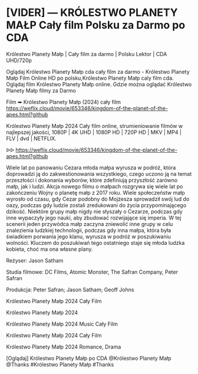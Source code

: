 # [VIDER] — KRÓLESTWO PLANETY MAŁP Cały film Polsku za Darmo po CDA


Królestwo Planety Małp | Cały film za darmo | Polsku Lektor | CDA UHD/720p

Oglądaj Królestwo Planety Małp cda cały film za darmo - Królestwo Planety Małp Film Online HD po polsku,Królestwo Planety Małp caly film cda. Oglądaj film Królestwo Planety Małp online. Gdzie można oglądać Królestwo Planety Małp filmy za Darmo

Film ➥ Królestwo Planety Małp (2024) cały film https://weflix.cloud/movie/653346/kingdom-of-the-planet-of-the-apes.html?github

Królestwo Planety Małp 2024 Cały film online, strumieniowanie filmów w najlepszej jakości, 1080P | 4K UHD | 1080P HD | 720P HD | MKV | MP4 | FLV | dvd | NETFLIX.

ᐅᐅ https://weflix.cloud/movie/653346/kingdom-of-the-planet-of-the-apes.html?github

Wiele lat po panowaniu Cezara młoda małpa wyrusza w podróż, która doprowadzi ją do zakwestionowania wszystkiego, czego uczono ją na temat przeszłości i dokonania wyborów, które zdefiniują przyszłość zarówno małp, jak i ludzi. Akcja nowego filmu o małpach rozgrywa się wiele lat po zakończeniu Wojny o planetę małp z 2017 roku. Wiele społeczeństw małp wyrosło od czasu, gdy Cezar podobny do Mojżesza sprowadził swój lud do oazy, podczas gdy ludzie zostali zredukowani do życia przypominającego dzikość. Niektóre grupy małp nigdy nie słyszały o Cezarze, podczas gdy inne wypaczyły jego nauki, aby zbudować rozwijające się imperia. W tej scenerii jeden przywódca małp zaczyna zniewolić inne grupy w celu znalezienia ludzkiej technologii, podczas gdy inna małpa, która była świadkiem porwania jego klanu, wyrusza w podróż w poszukiwaniu wolności. Kluczem do poszukiwań tego ostatniego staje się młoda ludzka kobieta, choć ma ona własne plany.

Reżyser: Jason Satham

Studia filmowe: DC Films, Atomic Monster, The Safran Company, Peter Safran

Produkcja: Peter Safran; Jason Satham; Geoff Johns

Królestwo Planety Małp 2024 Cały Film

Królestwo Planety Małp 2024

Królestwo Planety Małp 2024 Music Cały Film

Królestwo Planety Małp 2024 Cały Film

Królestwo Planety Małp 2024 Romance, Drama

[Oglądaj] Królestwo Planety Małp po CDA @Królestwo Planety Małp @Thanks #Królestwo Planety Małp #Thanks
